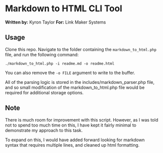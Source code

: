 # Markdown to HTML CLI Tool

**Written by:** Kyron Taylor
**For:** Link Maker Systems

## Usage

Clone this repo. Navigate to the folder containing the `markdown_to_html.php` file, and run the following command:

```
./markdown_to_html.php -i readme.md -o readme.html
```

You can also remove the `-o FILE` argument to write to the buffer.

All of the parsing logic is stored in the includes/markdown_parser.php file, and so small modification of the markdown_to_html.php file would be required for additional storage options.

## Note

There is much room for improvement with this script. However, as I was told not to spend too much time on this, I have kept it fairly minimal to demonstrate my approach to this task.

To expand on this, I would have added forward looking for markdown syntax that requires multiple lines, and cleaned up html formatting.

